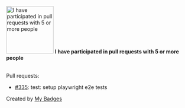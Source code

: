 <img src="https://my-badges.github.io/my-badges/pr-collaboration-5.png" alt="I have participated in pull requests with 5 or more people" title="I have participated in pull requests with 5 or more people" width="128">
<strong>I have participated in pull requests with 5 or more people</strong>
<br><br>

Pull requests:

- <a href="https://github.com/ydb-platform/ydb-embedded-ui/pull/335">#335</a>: test: setup playwright e2e tests


Created by <a href="https://github.com/my-badges/my-badges">My Badges</a>